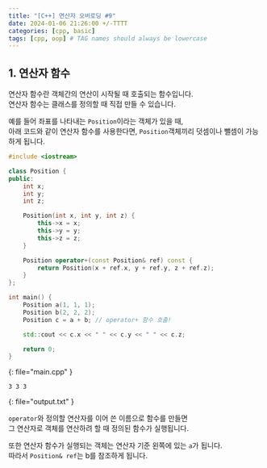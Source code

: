 ```yaml
---
title: "[C++] 연산자 오버로딩 #9"
date: 2024-01-06 21:26:00 +/-TTTT
categories: [cpp, basic]
tags: [cpp, oop] # TAG names should always be lowercase
---
```


## 1. 연산자 함수
연산자 함수란 객체간의 연산이 시작될 때 호출되는 함수입니다.<br>
연산자 함수는 클래스를 정의할 때 직접 만들 수 있습니다.

예를 들어 좌표를 나타내는 `Position`이라는 객체가 있을 때,<br>
아래 코드와 같이 연산자 함수를 사용한다면, `Position`객체끼리 덧셈이나 뺄셈이 가능하게 됩니다.

```cpp
#include <iostream>

class Position {
public:
    int x;
    int y;
    int z;

    Position(int x, int y, int z) {
        this->x = x;
        this->y = y;
        this->z = z;
    }

    Position operator+(const Position& ref) const {
        return Position(x + ref.x, y + ref.y, z + ref.z);
    }
};

int main() {
    Position a(1, 1, 1);
    Position b(2, 2, 2);
    Position c = a + b; // operator+ 함수 호출!

    std::cout << c.x << " " << c.y << " " << c.z;

    return 0;
}
```
{: file="main.cpp" }
```
3 3 3
```
{: file="output.txt" }

`operator`와 정의할 연산자를 이어 쓴 이름으로 함수를 만들면<br>
그 연산자로 객체를 연산하려 할 때 정의된 함수가 실행됩니다.

또한 연산자 함수가 실행되는 객체는 연산자 기준 왼쪽에 있는 `a`가 됩니다.<br>
따라서 `Position& ref`는 b를 참조하게 됩니다.